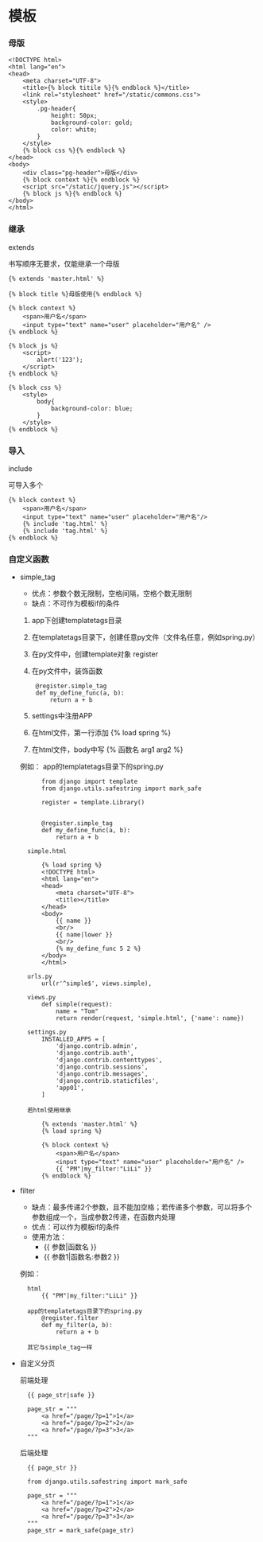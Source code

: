 # 模板 #

### 母版

	<!DOCTYPE html>
	<html lang="en">
	<head>
	    <meta charset="UTF-8">
	    <title>{% block titile %}{% endblock %}</title>
	    <link rel="stylesheet" href="/static/commons.css">
	    <style>
	        .pg-header{
	            height: 50px;
	            background-color: gold;
	            color: white;
	        }
	    </style>
	    {% block css %}{% endblock %}
	</head>
	<body>
	    <div class="pg-header">母版</div>
	    {% block context %}{% endblock %}
	    <script src="/static/jquery.js"></script>
	    {% block js %}{% endblock %}
	</body>
	</html>

### 继承
extends

书写顺序无要求，仅能继承一个母版
	
	{% extends 'master.html' %}
	
	{% block title %}母版使用{% endblock %}
	
	{% block context %}
	    <span>用户名</span>
	    <input type="text" name="user" placeholder="用户名" />
	{% endblock %}
	
	{% block js %}
	    <script>
	        alert('123');
	    </script>
	{% endblock %}
	
	{% block css %}
	    <style>
	        body{
	            background-color: blue;
	        }
	    </style>
	{% endblock %}

### 导入
include

可导入多个

	{% block context %}
	    <span>用户名</span>
	    <input type="text" name="user" placeholder="用户名"/>
	    {% include 'tag.html' %}
	    {% include 'tag.html' %}
	{% endblock %}

### 自定义函数

- simple_tag

	- 优点：参数个数无限制，空格间隔，空格个数无限制
	- 缺点：不可作为模板if的条件

	1. app下创建templatetags目录
	2. 在templatetags目录下，创建任意py文件（文件名任意，例如spring.py）
	3. 在py文件中，创建template对象 register
	4. 在py文件中，装饰函数
	
			@register.simple_tag
			def my_define_func(a, b):
			    return a + b
	5. settings中注册APP
	6. 在html文件，第一行添加 {% load spring %}
	7. 在html文件，body中写 {% 函数名 arg1 arg2 %}

	例如：
		app的templatetags目录下的spring.py

			from django import template
			from django.utils.safestring import mark_safe
			
			register = template.Library()
			
			
			@register.simple_tag
			def my_define_func(a, b):
			    return a + b

		simple.html
			
			{% load spring %}
			<!DOCTYPE html>
			<html lang="en">
			<head>
			    <meta charset="UTF-8">
			    <title></title>
			</head>
			<body>
			    {{ name }}
			    <br/>
			    {{ name|lower }}
			    <br/>
			    {% my_define_func 5 2 %}
			</body>
			</html>

		urls.py
			url(r'^simple$', views.simple),

		views.py
			def simple(request):
			    name = "Tom"
			    return render(request, 'simple.html', {'name': name})

		settings.py
			INSTALLED_APPS = [
			    'django.contrib.admin',
			    'django.contrib.auth',
			    'django.contrib.contenttypes',
			    'django.contrib.sessions',
			    'django.contrib.messages',
			    'django.contrib.staticfiles',
			    'app01',
			]

		若html使用继承

			{% extends 'master.html' %}
			{% load spring %}
											
			{% block context %}
			    <span>用户名</span>
			    <input type="text" name="user" placeholder="用户名" />
			    {{ "PM"|my_filter:"LiLi" }}
			{% endblock %}

- filter

	- 缺点：最多传递2个参数，且不能加空格；若传递多个参数，可以将多个参数组成一个，当成参数2传递，在函数内处理
	- 优点：可以作为模板if的条件
	- 使用方法：	
		- {{ 参数|函数名 }}		
		- {{ 参数1|函数名:参数2 }}

	例如：

		html
			{{ "PM"|my_filter:"LiLi" }}
	
		app的templatetags目录下的spring.py
			@register.filter
			def my_filter(a, b):
			    return a + b
		
		其它与simple_tag一样

- 自定义分页

	前端处理

		{{ page_str|safe }}

		page_str = """
            <a href="/page/?p=1">1</a>
            <a href="/page/?p=2">2</a>
            <a href="/page/?p=3">3</a>
        """

	后端处理
		
		{{ page_str }}

		from django.utils.safestring import mark_safe

		page_str = """
            <a href="/page/?p=1">1</a>
            <a href="/page/?p=2">2</a>
            <a href="/page/?p=3">3</a>
        """
        page_str = mark_safe(page_str)
		
